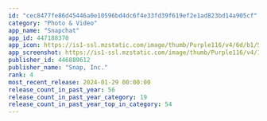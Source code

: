 ```yaml
---
id: "cec8477fe86d45446a0e10596bd4dc6f4e33fd39f619ef2e1ad823bd14a905cf"
category: "Photo & Video"
app_name: "Snapchat"
app_id: 447188370
app_icon: https://is1-ssl.mzstatic.com/image/thumb/Purple116/v4/6d/b1/56/6db15603-6758-0b6a-3935-c98bf02ede62/AppIcon-0-0-1x_U007ephone-0-0-0-85-220.png/1024x1024bb.png
app_screenshot: https://is1-ssl.mzstatic.com/image/thumb/Purple116/v4/15/1a/3f/151a3f89-df33-fb02-ef71-b733525fa187/05c0aa7f-ec18-4877-8284-229762dc23ac_Screenshot1_Snap_USA_Apple_1284x2778.jpg/1242x2688bb.png
publisher_id: 446889612
publisher_name: "Snap, Inc."
rank: 4
most_recent_release: 2024-01-29 00:00:00
release_count_in_past_year: 56
release_count_in_past_year_category: 19
release_count_in_past_year_top_in_category: 54
---
```

